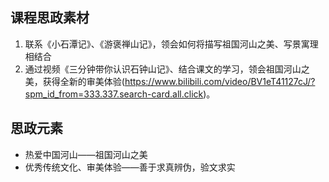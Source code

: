 ## 课程思政素材

1. 联系《小石潭记》、《游褒禅山记》，领会如何将描写祖国河山之美、写景寓理相结合
2. 通过视频《三分钟带你认识石钟山记》、结合课文的学习，领会祖国河山之美，获得全新的审美体验(https://www.bilibili.com/video/BV1eT41127cJ/?spm_id_from=333.337.search-card.all.click)。

## 思政元素

- 热爱中国河山——祖国河山之美
- 优秀传统文化、审美体验——善于求真辨伪，验文求实
